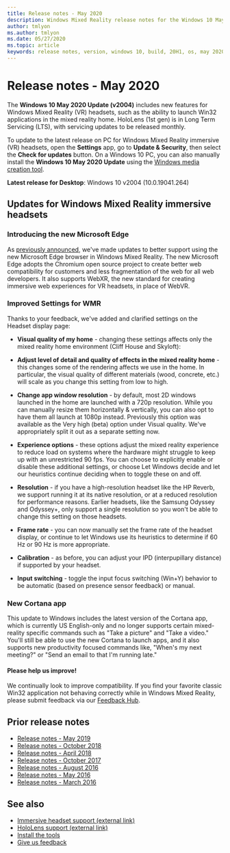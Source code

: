 ```yaml
---
title: Release notes - May 2020
description: Windows Mixed Reality release notes for the Windows 10 May 2020 Update (also known as 2004).
author: tmlyon
ms.author: tmlyon
ms.date: 05/27/2020
ms.topic: article
keywords: release notes, version, windows 10, build, 20H1, os, may 2020, 2004
---
```




# Release notes - May 2020

The **Windows 10 May 2020 Update (v2004)** includes new features for Windows Mixed Reality (VR) headsets, such as the ability to launch Win32 applications in the mixed reality home. HoloLens (1st gen) is in Long Term Servicing (LTS), with servicing updates to be released monthly.

To update to the latest release on PC for Windows Mixed Reality immersive (VR) headsets, open the **Settings** app, go to **Update & Security**, then select the **Check for updates** button. On a Windows 10 PC, you can also manually install the **Windows 10 May 2020 Update** using the [Windows media creation tool](https://www.microsoft.com/software-download/windows10).

**Latest release for Desktop**: Windows 10 v2004 (10.0.19041.264)

## Updates for Windows Mixed Reality immersive headsets

### Introducing the new Microsoft Edge
As [previously announced](https://docs.microsoft.com/windows/mixed-reality/new-microsoft-edge), we've made updates to better support using the new Microsoft Edge browser in Windows Mixed Reality. The new Microsoft Edge adopts the Chromium open source project to create better web compatibility for customers and less fragmentation of the web for all web developers. It also supports WebXR, the new standard for creating immersive web experiences for VR headsets, in place of WebVR.

### Improved Settings for WMR
Thanks to your feedback, we've added and clarified settings on the Headset display page:

* **Visual quality of my home** - changing these settings affects only the mixed reality home environment (Cliff House and Skyloft):

* **Adjust level of detail and quality of effects in the mixed reality home** - this changes some of the rendering affects we use in the home. In particular, the visual quality of different materials (wood, concrete, etc.) will scale as you change this setting from low to high.

* **Change app window resolution** - by default, most 2D windows launched in the home are launched with a 720p resolution. While you can manually resize them horizontally & vertically, you can also opt to have them all launch at 1080p instead. Previously this option was available as the Very high (beta) option under Visual quality. We've appropriately split it out as a separate setting now.

* **Experience options** - these options adjust the mixed reality experience to reduce load on systems where the hardware might struggle to keep up with an unrestricted 90 fps. You can choose to explicitly enable or disable these additional settings, or choose Let Windows decide and let our heuristics continue deciding when to toggle these on and off.

* **Resolution** - if you have a high-resolution headset like the HP Reverb, we support running it at its native resolution, or at a reduced resolution for performance reasons. Earlier headsets, like the Samsung Odyssey and Odyssey+, only support a single resolution so you won't be able to change this setting on those headsets.

* **Frame rate** - you can now manually set the frame rate of the headset display, or continue to let Windows use its heuristics to determine if 60 Hz or 90 Hz is more appropriate.

* **Calibration** - as before, you can adjust your IPD (interpupillary distance) if supported by your headset.

* **Input switching** - toggle the input focus switching (Win+Y) behavior to be automatic (based on presence sensor feedback) or manual.

### New Cortana app
This update to Windows includes the latest version of the Cortana app, which is currently US English-only and no longer supports certain mixed-reality specific commands such as "Take a picture" and "Take a video." You'll still be able to use the new Cortana to launch apps, and it also supports new productivity focused commands like, "When's my next meeting?" or "Send an email to <name> that I'm running late."

#### Please help us improve!
We continually look to improve compatibility.  If you find your favorite classic Win32 application not behaving correctly while in Windows Mixed Reality, please submit feedback via our [Feedback Hub](https://support.microsoft.com//help/4021566/windows-10-send-feedback-to-microsoft-with-feedback-hub).

## Prior release notes

* [Release notes - May 2019](release-notes-may-2019.md)
* [Release notes - October 2018](release-notes-october-2018.md)
* [Release notes - April 2018](release-notes-april-2018.md)
* [Release notes - October 2017](release-notes-october-2017.md)
* [Release notes - August 2016](release-notes-august-2016.md)
* [Release notes - May 2016](release-notes-may-2016.md)
* [Release notes - March 2016](release-notes-march-2016.md)

## See also
* [Immersive headset support (external link)](https://docs.microsoft.com/windows/mixed-reality/enthusiast-guide/troubleshooting-windows-mixed-reality)
* [HoloLens support (external link)](https://support.microsoft.com/products/hololens)
* [Install the tools](../develop/install-the-tools.md)
* [Give us feedback](../give-us-feedback.md)
